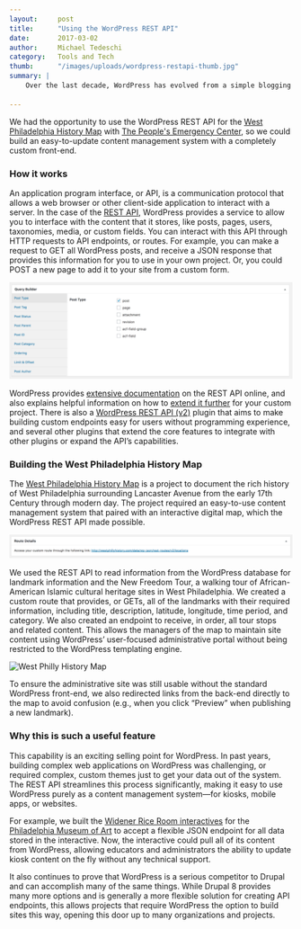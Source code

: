 ```yaml
---
layout:     post
title:      "Using the WordPress REST API"
date:       2017-03-02
author:     Michael Tedeschi
category:   Tools and Tech
thumb:      "/images/uploads/wordpress-restapi-thumb.jpg"
summary: |
    Over the last decade, WordPress has evolved from a simple blogging platform to a robust content management system, providing flexible ways to design and build websites. In [WordPress 4.4](https://wordpress.org/news/2015/12/clifford/), the developers added a REST API into WordPress’ core code, making it easy to use the system for single page apps and highly interactive projects.

---
```


We had the opportunity to use the WordPress REST API for the [West Philadelphia History Map](http://westphillyhistory.com/) with [The People's Emergency Center](http://www.pec-cares.org/), so we could build an easy-to-update content management system with a completely custom front-end.

### How it works
An application program interface, or API, is a communication protocol that allows a web browser or other client-side application to interact with a server. In the case of the [REST API](https://en.wikipedia.org/wiki/Representational_state_transfer#Applied_to_Web_services), WordPress provides a service to allow you to interface with the content that it stores, like posts, pages, users, taxonomies, media, or custom fields. You can interact with this API through HTTP requests to API endpoints, or routes. For example, you can make a request to GET all WordPress posts, and receive a JSON response that provides this information for you to use in your own project. Or, you could POST a new page to add it to your site from a custom form.

![The WordPress REST API v2 Plugin for West Philly History Map](/images/uploads/wordpress-restapi-01.png)

WordPress provides [extensive documentation](https://developer.wordpress.org/rest-api/) on the REST API online, and also explains helpful information on how to [extend it further](https://developer.wordpress.org/rest-api/extending-the-rest-api/) for your custom project. There is also a [WordPress REST API (v2)](https://wordpress.org/plugins/rest-api/) plugin that aims to make building custom endpoints easy for users without programming experience, and several other plugins that extend the core features to integrate with other plugins or expand the API’s capabilities.

### Building the West Philadelphia History Map
The [West Philadelphia History Map](http://westphillyhistory.com/) is a project to document the rich history of West Philadelphia surrounding Lancaster Avenue from the early 17th Century through modern day. The project required an easy-to-use content management system that paired with an interactive digital map, which the WordPress REST API made possible.

![The WordPress REST API v2 Plugin for West Philly History Map](/images/uploads/wordpress-restapi-02.png)

We used the REST API to read information from the WordPress database for landmark information and the New Freedom Tour, a walking tour of African-American Islamic cultural heritage sites in West Philadelphia. We created a custom route that provides, or GETs, all of the landmarks with their required information, including title, description, latitude, longitude, time period, and category. We also created an endpoint to receive, in order, all tour stops and related content. This allows the managers of the map to maintain site content using WordPress’ user-focused administrative portal without being restricted to the WordPress templating engine.

![West Philly History Map](/images/uploads/wordpress-restapi-03.png)

To ensure the administrative site was still usable without the standard WordPress front-end, we also redirected links from the back-end directly to the map to avoid confusion (e.g., when you click “Preview” when publishing a new landmark).

### Why this is such a useful feature
This capability is an exciting selling point for WordPress. In past years, building complex web applications on WordPress was challenging, or required complex, custom themes just to get your data out of the system. The REST API streamlines this process significantly, making it easy to use WordPress purely as a content management system—for kiosks, mobile apps, or websites.

For example, we built the [Widener Rice Room interactives](http://interactivemechanics.com/work/pma-rice-room/) for the [Philadelphia Museum of Art](http://philamuseum.org/) to accept a flexible JSON endpoint for all data stored in the interactive. Now, the interactive could pull all of its content from WordPress, allowing educators and administrators the ability to update kiosk content on the fly without any technical support.

It also continues to prove that WordPress is a serious competitor to Drupal and can accomplish many of the same things. While Drupal 8 provides many more options and is generally a more flexible solution for creating API endpoints, this allows projects that require WordPress the option to build sites this way, opening this door up to many organizations and projects.
